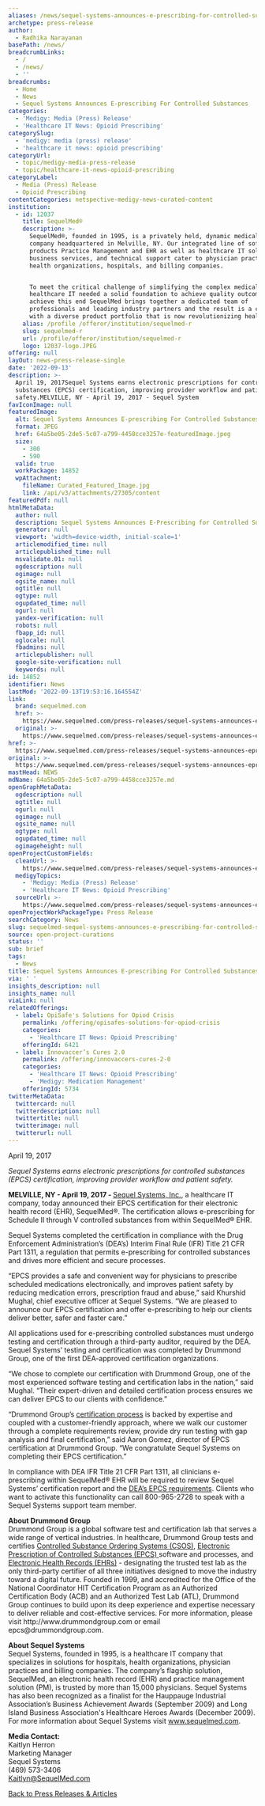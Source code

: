 ```yaml
---
aliases: /news/sequel-systems-announces-e-prescribing-for-controlled-substances
archetype: press-release
author:
  - Radhika Narayanan
basePath: /news/
breadcrumbLinks:
  - /
  - /news/
  - ''
breadcrumbs:
  - Home
  - News
  - Sequel Systems Announces E-prescribing For Controlled Substances
categories:
  - 'Medigy: Media (Press) Release'
  - 'Healthcare IT News: Opioid Prescribing'
categorySlug:
  - 'medigy: media (press) release'
  - 'healthcare it news: opioid prescribing'
categoryUrl:
  - topic/medigy-media-press-release
  - topic/healthcare-it-news-opioid-prescribing
categoryLabel:
  - Media (Press) Release
  - Opioid Prescribing
contentCategories: netspective-medigy-news-curated-content
institution:
  - id: 12037
    title: SequelMed®
    description: >-
      SequelMed®, founded in 1995, is a privately held, dynamic medical software
      company headquartered in Melville, NY. Our integrated line of software
      products Practice Management and EHR as well as healthcare IT solutions,
      business services, and technical support cater to physician practices,
      health organizations, hospitals, and billing companies.


      To meet the critical challenge of simplifying the complex medical records,
      healthcare IT needed a solid foundation to achieve quality outcomes. To
      achieve this end SequelMed brings together a dedicated team of
      professionals and leading industry partners and the result is a company
      with a diverse product portfolio that is now revolutionizing healthcare.
    alias: /profile /offeror/institution/sequelmed-r
    slug: sequelmed-r
    url: /profile/offeror/institution/sequelmed-r
    logo: 12037-logo.JPEG
offering: null
layOut: news-press-release-single
date: '2022-09-13'
description: >-
  April 19, 2017Sequel Systems earns electronic prescriptions for controlled
  substances (EPCS) certification, improving provider workflow and patient
  safety.MELVILLE, NY - April 19, 2017 - Sequel System
favIconImage: null
featuredImage:
  alt: Sequel Systems Announces E-prescribing For Controlled Substances
  format: JPEG
  href: 64a5be05-2de5-5c07-a799-4458cce3257e-featuredImage.jpeg
  size:
    - 300
    - 590
  valid: true
  workPackage: 14852
  wpAttachment:
    fileName: Curated_Featured_Image.jpg
    link: /api/v3/attachments/27305/content
featuredPdf: null
htmlMetaData:
  author: null
  description: Sequel Systems Announces E-Prescribing for Controlled Substances
  generator: null
  viewport: 'width=device-width, initial-scale=1'
  articlemodified_time: null
  articlepublished_time: null
  msvalidate.01: null
  ogdescription: null
  ogimage: null
  ogsite_name: null
  ogtitle: null
  ogtype: null
  ogupdated_time: null
  ogurl: null
  yandex-verification: null
  robots: null
  fbapp_id: null
  oglocale: null
  fbadmins: null
  articlepublisher: null
  google-site-verification: null
  keywords: null
id: 14852
identifier: News
lastMod: '2022-09-13T19:53:16.164554Z'
link:
  brand: sequelmed.com
  href: >-
    https://www.sequelmed.com/press-releases/sequel-systems-announces-eprescribing-for-controlled-substances.aspx
  original: >-
    https://www.sequelmed.com/press-releases/sequel-systems-announces-eprescribing-for-controlled-substances.aspx
href: >-
  https://www.sequelmed.com/press-releases/sequel-systems-announces-eprescribing-for-controlled-substances.aspx
original: >-
  https://www.sequelmed.com/press-releases/sequel-systems-announces-eprescribing-for-controlled-substances.aspx
mastHead: NEWS
mdName: 64a5be05-2de5-5c07-a799-4458cce3257e.md
openGraphMetaData:
  ogdescription: null
  ogtitle: null
  ogurl: null
  ogimage: null
  ogsite_name: null
  ogtype: null
  ogupdated_time: null
  ogimageheight: null
openProjectCustomFields:
  cleanUrl: >-
    https://www.sequelmed.com/press-releases/sequel-systems-announces-eprescribing-for-controlled-substances.aspx
  medigyTopics:
    - 'Medigy: Media (Press) Release'
    - 'Healthcare IT News: Opioid Prescribing'
  sourceUrl: >-
    https://www.sequelmed.com/press-releases/sequel-systems-announces-eprescribing-for-controlled-substances.aspx
openProjectWorkPackageType: Press Release
searchCategory: News
slug: sequelmed-sequel-systems-announces-e-prescribing-for-controlled-substances
source: open-project-curations
status: ''
sub: brief
tags:
  - News
title: Sequel Systems Announces E-prescribing For Controlled Substances
via: ' '
insights_description: null
insights_name: null
viaLink: null
relatedOfferings:
  - label: OpiSafe's Solutions for Opiod Crisis
    permalink: /offering/opisafes-solutions-for-opiod-crisis
    categories:
      - 'Healthcare IT News: Opioid Prescribing'
    offeringId: 6421
  - label: Innovaccer’s Cures 2.0
    permalink: /offering/innovaccers-cures-2-0
    categories:
      - 'Healthcare IT News: Opioid Prescribing'
      - 'Medigy: Medication Management'
    offeringId: 5734
twitterMetaData:
  twittercard: null
  twitterdescription: null
  twittertitle: null
  twitterimage: null
  twitterurl: null
---
```

<p>April 19, 2017</p><p><i>Sequel Systems earns electronic prescriptions for controlled substances (EPCS) certification, improving provider workflow and patient safety.</i></p><p><strong>MELVILLE, NY - April 19, 2017 - </strong><a href="http://www.sequelmed.com/">Sequel Systems, Inc.</a>, a healthcare IT company, today announced their EPCS certification for their electronic health record (EHR), SequelMed®. The certification allows e-prescribing for Schedule II through V controlled substances from within SequelMed® EHR.</p><p>Sequel Systems completed the certification in compliance with the Drug Enforcement Administration’s (DEA’s) Interim Final Rule (IFR) Title 21 CFR Part 1311, a regulation that permits e-prescribing for controlled substances and drives more efficient and secure processes.</p><p>“EPCS provides a safe and convenient way for physicians to prescribe scheduled medications electronically, and improves patient safety by reducing medication errors, prescription fraud and abuse,” said Khurshid Mughal, chief executive officer at Sequel Systems. “We are pleased to announce our EPCS certification and offer e-prescribing to help our clients deliver better, safer and faster care.”</p><p>All applications used for e-prescribing controlled substances must undergo testing and certification through a third-party auditor, required by the DEA. Sequel Systems’ testing and certification was completed by Drummond Group, one of the first DEA-approved certification organizations.</p><p>“We chose to complete our certification with Drummond Group, one of the most experienced software testing and certification labs in the nation,” said Mughal. “Their expert-driven and detailed certification process ensures we can deliver EPCS to our clients with confidence.”</p><p>“Drummond Group’s <a href="https://www.drummondgroup.com/services/epcs-certification">certification process</a> is backed by expertise and coupled with a customer-friendly approach, where we walk our customer through a complete requirements review, provide dry run testing with gap analysis and final certification,” said Aaron Gomez, director of EPCS certification at Drummond Group. “We congratulate Sequel Systems on completing their EPCS certification.”</p><p>In compliance with DEA IFR Title 21 CFR Part 1311, all clinicians e-prescribing within SequelMed® EHR will be required to review Sequel Systems’ certification report and the <a href="https://www.deadiversion.usdoj.gov/21cfr/cfr/1311/subpart_c100.htm">DEA’s EPCS requirements</a>. Clients who want to activate this functionality can call 800-965-2728 to speak with a Sequel Systems support team member.</p><p><strong>About Drummond Group</strong>&nbsp;<br>Drummond Group is a global software test and certification lab that serves a wide range of vertical industries. In healthcare, Drummond Group tests and certifies <a href="https://www.drummondgroup.com/services/csos-audit-services">Controlled Substance Ordering Systems (CSOS)</a>, <a href="https://www.drummondgroup.com/services/epcs-certification">Electronic Prescription of Controlled Substances (EPCS) </a>software and processes, and <a href="https://www.drummondgroup.com/services/ehr-healthcare-services">Electronic Health Records (EHRs)</a> - designating the trusted test lab as the only third-party certifier of all three initiatives designed to move the industry toward a digital future. Founded in 1999, and accredited for the Office of the National Coordinator HIT Certification Program as an Authorized Certification Body (ACB) and an Authorized Test Lab (ATL), Drummond Group continues to build upon its deep experience and expertise necessary to deliver reliable and cost-effective services. For more information, please visit http://www.drummondgroup.com or email epcs@drummondgroup.com.</p><p><strong>About Sequel Systems</strong>&nbsp;<br>Sequel Systems, founded in 1995, is a healthcare IT company that specializes in solutions for hospitals, health organizations, physician practices and billing companies. The company’s flagship solution, SequelMed, an electronic health record (EHR) and practice management solution (PM), is trusted by more than 15,000 physicians. Sequel Systems has also been recognized as a finalist for the Hauppauge Industrial Association’s Business Achievement Awards (September 2009) and Long Island Business Association's Healthcare Heroes Awards (December 2009). For more information about Sequel Systems visit <a href="http://www.sequelmed.com/">www.sequelmed.com</a>.</p><p><strong>Media Contact:</strong>&nbsp;<br>Kaitlyn Herron<br>Marketing Manager<br>Sequel Systems&nbsp;<br>(469) 573-3406<br><a href="mailto:Kaitlyn@SequelMed.com">Kaitlyn@SequelMed.com</a></p><p><a href="https://www.sequelmed.com/media.aspx">Back to Press Releases &amp; Articles</a></p><p>&nbsp;</p>